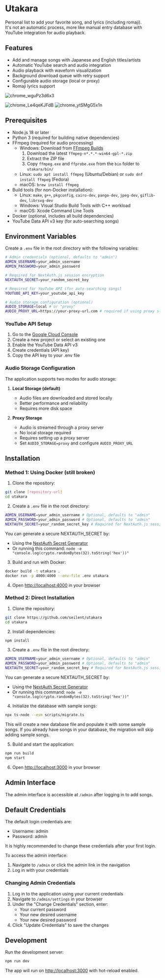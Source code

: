 # Utakara

Personal list to add your favorite song, and lyrics (including romaji).  
It's not an automatic process, more like manual entry database with YouTube integration for audio playback.

## Features

- Add and manage songs with Japanese and English titles/artists
- Automatic YouTube search and audio integration
- Audio playback with waveform visualization
- Background download queue with retry support
- Configurable audio storage (local or proxy)
- Romaji lyrics support

![chrome_wguPz3d6x3](https://github.com/user-attachments/assets/17744d1c-83b3-4850-af86-793ce1c543e0)


![chrome_Le4qeKJFdB](https://github.com/user-attachments/assets/2d05169c-6ea5-480c-aa58-651032c34624) ![chrome_ytSMgG5x1n](https://github.com/user-attachments/assets/7011a4c0-5735-4a6d-b541-9307117289be)



## Prerequisites

- Node.js 18 or later
- Python 3 (required for building native dependencies)
- FFmpeg (required for audio processing)
  - Windows: Download from [FFmpeg Builds](https://github.com/BtbN/FFmpeg-Builds/releases)
    1. Download the latest `ffmpeg-n*.*.*-win64-gpl-*.zip`
    2. Extract the ZIP file
    3. Copy `ffmpeg.exe` and `ffprobe.exe` from the `bin` folder to `utakara/bin/`
  - Linux: `sudo apt install ffmpeg` (Ubuntu/Debian) or `sudo dnf install ffmpeg` (Fedora)
  - macOS: `brew install ffmpeg`
- Build tools (for non-Docker installation):
  - Linux: `make`, `g++`, `pkgconfig`, `cairo-dev`, `pango-dev`, `jpeg-dev`, `giflib-dev`, `librsvg-dev`
  - Windows: Visual Studio Build Tools with C++ workload
  - macOS: Xcode Command Line Tools
- Docker (optional, includes all build dependencies)
- YouTube Data API v3 key (for auto-searching songs)

## Environment Variables

Create a `.env` file in the root directory with the following variables:

```bash
# Admin credentials (optional, defaults to "admin")
ADMIN_USERNAME=your_admin_username
ADMIN_PASSWORD=your_admin_password

# Required for NextAuth.js session encryption
NEXTAUTH_SECRET=your_random_secret_key

# Required for YouTube API (for auto-searching songs)
YOUTUBE_API_KEY=your_youtube_api_key

# Audio storage configuration (optional)
AUDIO_STORAGE=local # or "proxy"
AUDIO_PROXY_URL=https://your-proxy-url.com # required if using proxy storage
```

### YouTube API Setup

1. Go to the [Google Cloud Console](https://console.cloud.google.com/)
2. Create a new project or select an existing one
3. Enable the YouTube Data API v3
4. Create credentials (API key)
5. Copy the API key to your .env file

### Audio Storage Configuration

The application supports two modes for audio storage:

1. **Local Storage (default)**
   - Audio files are downloaded and stored locally
   - Better performance and reliability
   - Requires more disk space

2. **Proxy Storage**
   - Audio is streamed through a proxy server
   - No local storage required
   - Requires setting up a proxy server
   - Set `AUDIO_STORAGE=proxy` and configure `AUDIO_PROXY_URL`

## Installation

### Method 1: Using Docker (still broken)

1. Clone the repository:
```bash
git clone [repository-url]
cd utakara
```

2. Create a `.env` file in the root directory:
```bash
ADMIN_USERNAME=your_admin_username # Optional, defaults to "admin"
ADMIN_PASSWORD=your_admin_password # Optional, defaults to "admin"
NEXTAUTH_SECRET=your_random_secret_key # Required for NextAuth.js session encryption
```
You can generate a secure NEXTAUTH_SECRET by:
- Using the [NextAuth Secret Generator](https://generate-secret.vercel.app/32)
- Or running this command: `node -e "console.log(crypto.randomBytes(32).toString('hex'))"`

3. Build and run with Docker:
```bash
docker build -t utakara .
docker run -p 4000:4000 --env-file .env utakara
```

4. Open [http://localhost:4000](http://localhost:4000) in your browser

### Method 2: Direct Installation

1. Clone the repository:
```bash
git clone https://github.com/seilent/utakara
cd utakara
```

2. Install dependencies:
```bash
npm install
```

3. Create a `.env` file in the root directory:
```bash
ADMIN_USERNAME=your_admin_username # Optional, defaults to "admin"
ADMIN_PASSWORD=your_admin_password # Optional, defaults to "admin"
NEXTAUTH_SECRET=your_random_secret_key # Required for NextAuth.js session encryption
```
You can generate a secure NEXTAUTH_SECRET by:
- Using the [NextAuth Secret Generator](https://auth-secret-gen.vercel.app/)
- Or running this command: `node -e "console.log(crypto.randomBytes(32).toString('hex'))"`

4. Initialize the database with sample songs:
```bash
npx ts-node --esm scripts/migrate.ts
```
This will create a new database file and populate it with some sample songs. If you already have songs in your database, the migration will skip adding sample songs.

5. Build and start the application:
```bash
npm run build
npm start
```

6. Open [http://localhost:3000](http://localhost:3000) in your browser


## Admin Interface

The admin interface is accessible at `/admin` after logging in to add songs. 

## Default Credentials
The default login credentials are:
- Username: admin
- Password: admin

It is highly recommended to change these credentials after your first login.

To access the admin interface:
1. Navigate to `/admin` or click the admin link in the navigation
2. Log in with your credentials

### Changing Admin Credentials
1. Log in to the application using your current credentials
2. Navigate to `/admin/settings` in your browser
3. Under the "Change Credentials" section, enter:
   - Your current password
   - Your new desired username
   - Your new desired password
4. Click "Update Credentials" to save the changes

## Development

Run the development server:

```bash
npm run dev
```

The app will run on [http://localhost:3000](http://localhost:3000) with hot-reload enabled.

